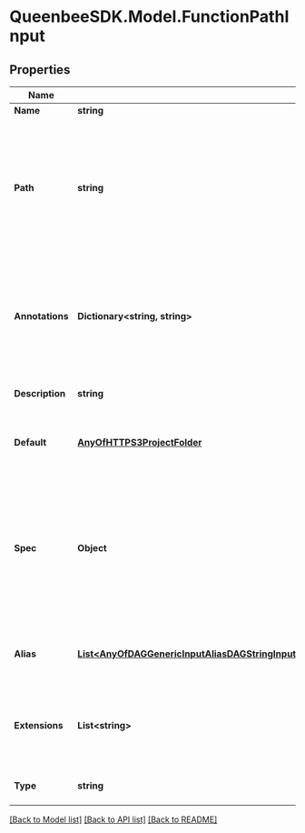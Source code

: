 
# QueenbeeSDK.Model.FunctionPathInput

## Properties

Name | Type | Description | Notes
------------ | ------------- | ------------- | -------------
**Name** | **string** | Input name. | 
**Path** | **string** | Path to the target location that the input will be copied to.  This path is relative to the working directory where the command is executed. | 
**Annotations** | **Dictionary&lt;string, string&gt;** | An optional dictionary to add annotations to inputs. These annotations will be used by the client side libraries. | [optional] 
**Description** | **string** | Optional description for input. | [optional] 
**Default** | [**AnyOfHTTPS3ProjectFolder**](AnyOfHTTPS3ProjectFolder.md) | The default source for file if the value is not provided. | [optional] 
**Spec** | **Object** | An optional JSON Schema specification to validate the input value. You can use validate_spec method to validate a value against the spec. | [optional] 
**Alias** | [**List&lt;AnyOfDAGGenericInputAliasDAGStringInputAliasDAGIntegerInputAliasDAGNumberInputAliasDAGBooleanInputAliasDAGFolderInputAliasDAGFileInputAliasDAGPathInputAliasDAGArrayInputAliasDAGObjectInputAlias&gt;**](AnyOfDAGGenericInputAliasDAGStringInputAliasDAGIntegerInputAliasDAGNumberInputAliasDAGBooleanInputAliasDAGFolderInputAliasDAGFileInputAliasDAGPathInputAliasDAGArrayInputAliasDAGObjectInputAlias.md) | A list of aliases for this input in different platforms. | [optional] 
**Extensions** | **List&lt;string&gt;** | Optional list of extensions for file. The check for extension is case-insensitive. | [optional] 
**Type** | **string** |  | [optional] [readonly] [default to "FunctionPathInput"]

[[Back to Model list]](../README.md#documentation-for-models)
[[Back to API list]](../README.md#documentation-for-api-endpoints)
[[Back to README]](../README.md)

